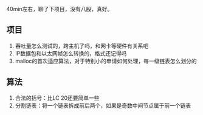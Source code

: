 40min左右，聊了下项目，没有八股，真好。

## 项目
1. 吞吐量怎么测试的，跨主机了吗，和网卡等硬件有关系吧
2. IP数据包和以太网帧怎么转换的，格式还记得吗
3. malloc的首次适应算法，对于特别小的申请如何处理，每一级链表怎么划分的

## 算法
1. 合法的括号：比LC 20还要简单一些
2. 分割链表：将一个链表拆成前后两个，如果是奇数中间节点属于前一个链表
